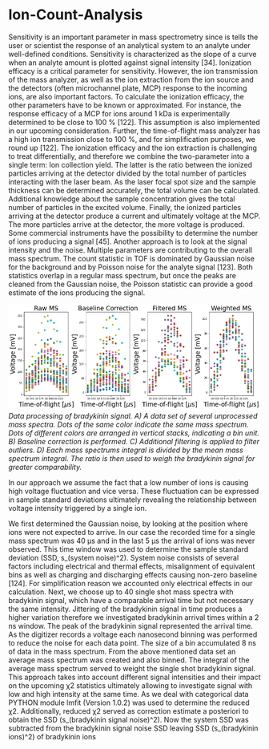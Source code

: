 # Ion-Count-Analysis

Sensitivity is an important parameter in mass spectrometry since is tells the user or scientist the response of an analytical system to an analyte under 
well-defined conditions. Sensitivity is characterized as the slope of a curve when an analyte amount is plotted against signal intensity [34]. 
Ionization efficacy is a critical parameter for sensitivity. However, the ion transmission of the mass analyzer, as well as the ion extraction 
from the ion source and the detectors (often microchannel plate, MCP) response to the incoming ions, are also important factors. To calculate the 
ionization efficacy, the other parameters have to be known or approximated. For instance, the response efficacy of a MCP for ions around 1 kDa is 
experimentally determined to be close to 100 % [122]. This assumption is also implemented in our upcoming consideration. Further, the time-of-flight 
mass analyzer has a high ion transmission close to 100 %, and for simplification purposes, we round up [122]. The ionization efficacy and the ion 
extraction is challenging to treat differentially, and therefore we combine the two-parameter into a single term: Ion collection yield. 
The latter is the ratio between the ionized particles arriving at the detector divided by the total number of particles interacting with the 
laser beam. As the laser focal spot size and the sample thickness can be determined accurately, the total volume can be calculated. 
Additional knowledge about the sample concentration gives the total number of particles in the excited volume. Finally, the ionized particles 
arriving at the detector produce a current and ultimately voltage at the MCP. The more particles arrive at the detector, the more voltage is produced. 
Some commercial instruments have the possibility to determine the number of ions producing a signal [45]. 
Another approach is to look at the signal intensity and the noise. Multiple parameters are contributing to the overall mass spectrum. 
The count statistic in TOF is dominated by Gaussian noise for the background and by Poisson noise for the analyte signal [123]. 
Both statistics overlap in a regular mass spectrum, but once the peaks are cleaned from the Gaussian noise, 
the Poisson statistic can provide a good estimate of the ions producing the signal. 

![screenshot](https://github.com/andrey101010/Femtosecond_Mass_Spectrometry/blob/2a7df919bfff97cf6a2b29e0024f1dec07f905f8/2019-09-15%20ion%20count%20analysis%20raw%20data,%20baseline%20correction%20and%20filtered%20data.png)
*Data processing of bradykinin signal. A) A data set of several unprocessed mass spectra. Dots of the same color indicate the same mass spectrum. Dots of different colors are arranged in vertical stacks, indicating a bin unit. B) Baseline correction is performed. C) Additional filtering is applied to filter outliers. D) Each mass spectrums integral is divided by the mean mass spectrum integral. The ratio is then used to weigh the bradykinin signal for greater comparability.* 

In our approach we assume the fact that a low number of ions is causing high voltage fluctuation and vice versa. 
These fluctuation can be expressed in sample standard deviations ultimately revealing the relationship between voltage intensity triggered by a single ion.

We first determined the Gaussian noise, by looking at the position where ions were not expected to arrive. 
In our case the recorded time for a single mass spectrum was 40 μs and in the last 5 μs the arrival of ions was never observed. 
This time window was used to determine the sample standard deviation (SSD, s_(system noise)^2). 
System noise consists of several factors including electrical and thermal effects, 
misalignment of equivalent bins as well as charging and discharging effects causing non-zero baseline [124]. 
For simplification reason we accounted only electrical effects in our calculation.
Next, we choose up to 40 single shot mass spectra with bradykinin signal, which have a comparable arrival time but not necessary the same intensity. 
Jittering of the bradykinin signal in time produces a higher variation therefore we investigated bradykinin arrival times within a 2 ns window. 
The peak of the bradykinin signal represented the arrival time.
As the digitizer records a voltage each nanosecond binning was performed to reduce the noise for each data point. 
The size of a bin accumulated 8 ns of data in the mass spectrum. From the above mentioned data set an average mass spectrum was created and also binned. 
The integral of the average mass spectrum served to weight the single shot bradykinin signal. 
This approach takes into account different signal intensities and their impact on the upcoming χ2 statistics ultimately allowing to investigate 
signal with low and high intensity at the same time. As we deal with categorical data PYTHON module lmfit (Version 1.0.2) was used to determine the reduced χ2. 
Additionally, reduced χ2 served as correction estimate a posteriori to obtain the SSD (s_(bradykinin signal noise)^2). 
Now the system SSD was subtracted from the bradykinin signal noise SSD leaving SSD (s_(bradykinin ions)^2) of bradykinin ions
